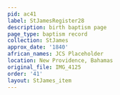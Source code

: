 ```yaml
---
pid: ac41
label: StJamesRegister28
description: birth baptism page
page_type: baptism record
collection: StJames
approx_date: '1840'
african_names: JCS Placeholder
location: New Providence, Bahamas
original_file: IMG_4125
order: '41'
layout: StJames_item
---
```


